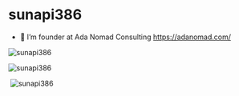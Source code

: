 # sunapi386


<!--

Here are some ideas to get you started:

- 🔭 I’m currently working on ...

- 👯 I’m looking to collaborate on ...
- 🤔 I’m looking for help with ...
- 💬 Ask me about ...
- 📫 How to reach me: ...
- 😄 Pronouns: ...
- ⚡ Fun fact: ...
-->
- 🌱 I’m founder at Ada Nomad Consulting https://adanomad.com/
  
<p > <img src="https://komarev.com/ghpvc/?username=sunapi386&label=Profile%20views&color=0e75b6&style=flat" alt="sunapi386" /> </p>
<p><img  src="https://github-readme-stats.vercel.app/api/top-langs?username=sunapi386&show_icons=true&locale=en&layout=compact" alt="sunapi386" /></p>

<p>&nbsp;<img  src="https://github-readme-stats.vercel.app/api?username=sunapi386&show_icons=true&locale=en" alt="sunapi386" /></p>
